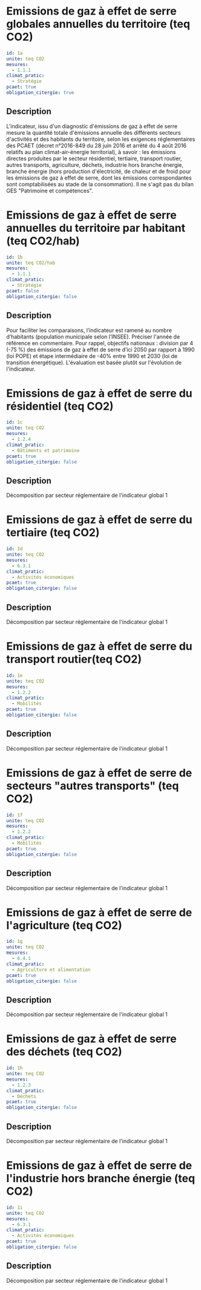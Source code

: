 # Emissions de gaz à effet de serre globales annuelles du territoire (teq CO2)
```yaml
id: 1a
unite: teq CO2
mesures:
  - 1.1.1
climat_pratic:
  - Stratégie
pcaet: true
obligation_citergie: true
```
## Description
L'indicateur, issu d'un diagnostic d'émissions de gaz à effet de serre mesure la quantité totale d'émissions annuelle des différents secteurs d'activités et des habitants du territoire, selon les exigences réglementaires des PCAET (décret n°2016-849 du 28 juin 2016 et arrêté du 4 août 2016 relatifs au plan climat-air-énergie territorial), à savoir : les  émissions  directes  produites par le secteur résidentiel, tertiaire, transport routier, autres transports, agriculture, déchets, industrie hors branche énergie, branche énergie (hors production d'électricité, de chaleur et de froid pour les émissions de gaz à effet de serre, dont les émissions correspondantes sont comptabilisées au stade de la consommation). Il ne s'agit pas du bilan GES "Patrimoine et compétences".



# Emissions de gaz à effet de serre annuelles du territoire par habitant (teq CO2/hab)
```yaml
id: 1b
unite: teq CO2/hab
mesures:
  - 1.1.1
climat_pratic:
  - Stratégie
pcaet: false
obligation_citergie: false
```
## Description
Pour faciliter les comparaisons, l’indicateur est ramené au nombre d’habitants (population municipale selon l’INSEE). Préciser l'année de référence en commentaire. Pour rappel, objectifs nationaux : division par 4 (-75 %) des émissions de gaz à effet de serre d’ici 2050 par rapport à 1990 (loi POPE) et étape intermédiaire de -40% entre 1990 et 2030 (loi de transition énergétique). L'évaluation est basée plutôt sur l'évolution de l'indicateur.



# Emissions de gaz à effet de serre du résidentiel  (teq CO2)
```yaml
id: 1c
unite: teq CO2
mesures:
  - 1.2.4
climat_pratic:
  - Bâtiments et patrimoine
pcaet: true
obligation_citergie: false
```
## Description
Décomposition par secteur réglementaire de l'indicateur global 1



# Emissions de gaz à effet de serre du tertiaire (teq CO2)
```yaml
id: 1d
unite: teq CO2
mesures:
  - 6.3.1
climat_pratic:
  - Activités économiques
pcaet: true
obligation_citergie: false
```
## Description
Décomposition par secteur réglementaire de l'indicateur global 1



# Emissions de gaz à effet de serre du transport routier(teq CO2)
```yaml
id: 1e
unite: teq CO2
mesures:
  - 1.2.2
climat_pratic:
  - Mobilités
pcaet: true
obligation_citergie: false
```
## Description
Décomposition par secteur réglementaire de l'indicateur global 1



# Emissions de gaz à effet de serre de secteurs "autres transports" (teq CO2)
```yaml
id: 1f
unite: teq CO2
mesures:
  - 1.2.2
climat_pratic:
  - Mobilités
pcaet: true
obligation_citergie: false
```
## Description
Décomposition par secteur réglementaire de l'indicateur global 1



# Emissions de gaz à effet de serre de l'agriculture (teq CO2)
```yaml
id: 1g
unite: teq CO2
mesures:
  - 6.4.1
climat_pratic:
  - Agriculture et alimentation
pcaet: true
obligation_citergie: false
```
## Description
Décomposition par secteur réglementaire de l'indicateur global 1



# Emissions de gaz à effet de serre des déchets (teq CO2)
```yaml
id: 1h
unite: teq CO2
mesures:
  - 1.2.3
climat_pratic:
  - Déchets
pcaet: true
obligation_citergie: false
```
## Description
Décomposition par secteur réglementaire de l'indicateur global 1



# Emissions de gaz à effet de serre de l'industrie hors branche énergie (teq CO2)
```yaml
id: 1i
unite: teq CO2
mesures:
  - 6.3.1
climat_pratic:
  - Activités économiques
pcaet: true
obligation_citergie: false
```
## Description
Décomposition par secteur réglementaire de l'indicateur global 1



